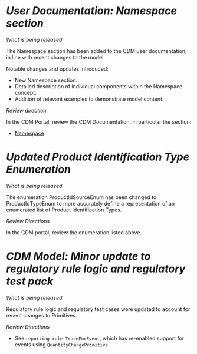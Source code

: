 # *User Documentation: Namespace section*

_What is being released_

The Namespace section has been added to the CDM user documentation, in line with recent changes to the model.

Notable changes and updates introduced:

- New Namespace section.
- Detailed description of individual components within the Namespace concept.
- Addition of relevant examples to demonstrate model content.

_Review direction_

In the CDM Portal, review the CDM Documentation, in particular the section:

- [Namespace](https://docs.rosetta-technology.io/cdm/documentation/source/documentation.html#namespace)

# *Updated Product Identification Type Enumeration*

_What is being released_

The enumeration ProductIdSourceEnum has been changed to ProductIdTypeEnum to more accurately define a representation of an enumerated list of Product Identification Types.

_Review Directions_

In the CDM portal, review the enumeration listed above.

# *CDM Model: Minor update to regulatory rule logic and regulatory test pack*

_What is being released_

Regulatory rule logic and regulatory test cases were updated to account for recent changes to Primitives.

_Review Directions_

* See `reporting rule TradeForEvent`, which has re-enabled support for events using `QuantityChangePrimitive`.
